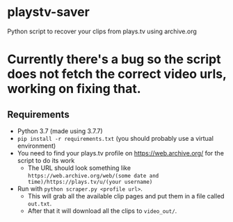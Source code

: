 # playstv-saver
Python script to recover your clips from plays.tv using archive.org

# Currently there's a bug so the script does not fetch the correct video urls, working on fixing that.

## Requirements
+ Python 3.7 (made using 3.7.7)
+ `pip install -r requirements.txt` (you should probably use a virtual environment)
+ You need to find your plays.tv profile on https://web.archive.org/ for the script to do its work
  + The URL should look something like `https://web.archive.org/web/(some date and time)/https://plays.tv/u/(your username)`
+ Run with `python scraper.py <profile url>`. 
  + This will grab all the available clip pages and put them in a file called `out.txt`.
  + After that it will download all the clips to `video_out/`.
